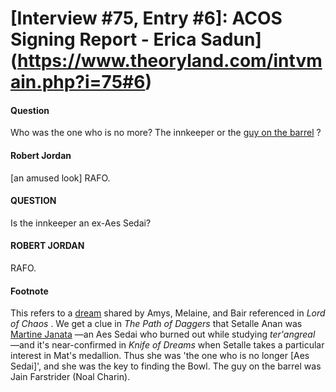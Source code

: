 # [Interview #75, Entry #6]: ACOS Signing Report - Erica Sadun](https://www.theoryland.com/intvmain.php?i=75#6)

#### Question

Who was the one who is no more? The innkeeper or the
[guy on the barrel](http://encyclopaedia-wot.org/books/acos/ch17.html)
?

#### Robert Jordan

[an amused look] RAFO.

#### QUESTION

Is the innkeeper an ex-Aes Sedai?

#### ROBERT JORDAN

RAFO.

#### Footnote

This refers to a
[dream](http://encyclopaedia-wot.org/prophecies/dreams.html#2)
shared by Amys, Melaine, and Bair referenced in
*Lord of Chaos*
. We get a clue in
*The Path of Daggers*
that Setalle Anan was
[Martine Janata](http://encyclopaedia-wot.org/characters/m/martine_janata.html)
—an Aes Sedai who burned out while studying
*ter'angreal*
—and it's near-confirmed in
*Knife of Dreams*
when Setalle takes a particular interest in Mat's medallion. Thus she was 'the one who is no longer [Aes Sedai]', and she was the key to finding the Bowl. The guy on the barrel was Jain Farstrider (Noal Charin).

